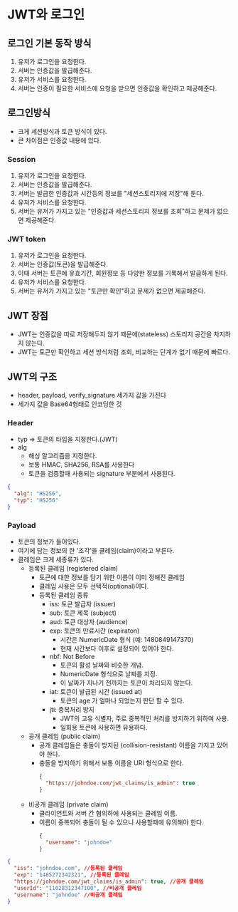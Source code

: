 # JWT와 로그인

## 로그인 기본 동작 방식

1. 유저가 로그인을 요청한다.
1. 서버는 인증값을 발급해준다.
1. 유저가 서비스를 요청한다.
1. 서버는 인증이 필요한 서비스에 요청을 받으면 인증값을 확인하고 제공해준다.

## 로그인방식

- 크게 세션방식과 토큰 방식이 있다.
- 큰 차이점은 인증값 내용에 있다.

### Session

1. 유저가 로그인을 요청한다.
1. 서버는 인증값을 발급해준다.
1. 서버는 발급한 인증값과 시간등의 정보를 "세션스토리지에 저장"해 둔다.
1. 유저가 서비스를 요청한다.
1. 서버는 유저가 가지고 있는 "인증값과 세션스토리지 정보를 조회"하고 문제가 없으면 제공해준다.

### JWT token

1. 유저가 로그인을 요청한다.
1. 서버는 인증값(토큰)을 발급해준다.
1. 이때 서버는 토큰에 유효기간, 회원정보 등 다양한 정보를 기록해서 발급하게 된다.
1. 유저가 서비스를 요청한다.
1. 서버는 유저가 가지고 있는 "토큰만 확인"하고 문제가 없으면 제공해준다.

## JWT 장점

- JWT는 인증값을 따로 저장해두지 않기 때문에(stateless) 스토리지 공간을 차지하지 않는다.
- JWT는 토큰만 확인하고 세션 방식처럼 조회, 비교하는 단계가 없기 때문에 빠르다.

## JWT의 구조

- header, payload, verify_signature 세가지 값을 가진다
- 세가지 값을 Base64형태로 인코딩한 것

### Header

- typ => 토큰의 타입을 지정한다.(JWT)
- alg
  - 해싱 알고리즘을 지정한다.
  - 보통 HMAC, SHA256, RSA를 사용한다
  - 토큰을 검증할때 사용되는 signature 부분에서 사용된다.

```json
{
  "alg": "HS256",
  "typ": "HS256"
}
```

### Payload

- 토큰의 정보가 들어있다.
- 여기에 담는 정보의 한 '조각'을 클레임(claim)이라고 부른다.
- 클레임은 크게 세종류가 있다.
  - 등록된 클레임 (registered claim)
    - 토큰에 대한 정보를 담기 위한 이름이 이미 정해진 클레임
    - 클레임 사용은 모두 선택적(optional)이다.
    - 등록된 클레임 종류
      - iss: 토큰 발급자 (issuer)
      - sub: 토큰 제목 (subject)
      - aud: 토큰 대상자 (audience)
      - exp: 토큰의 만료시간 (expiraton)
        - 시간은 NumericDate 형식 (예: 1480849147370)
        - 현재 시간보다 이후로 설정되어 있어야 한다.
      - nbf: Not Before
        - 토큰의 활성 날짜와 비슷한 개념.
        - NumericDate 형식으로 날짜를 지정.
        - 이 날짜가 지나기 전까지는 토큰이 처리되지 않는다.
      - iat: 토큰이 발급된 시간 (issued at)
        - 토큰의 age 가 얼마나 되었는지 판단 할 수 있다.
      - jti: 중복처리 방지
        - JWT의 고유 식별자, 주로 중복적인 처리를 방지하기 위하여 사용.
        - 일회용 토큰에 사용하면 유용하다.
  - 공개 클레임 (public claim)
    - 공개 클레임들은 충돌이 방지된 (collision-resistant) 이름을 가지고 있어야 한다.
    - 충돌을 방지하기 위해서 보통 이름을 URI 형식으로 한다.
      ```json
      {
        "https://johndoe.com/jwt_claims/is_admin": true
      }
      ```
  - 비공개 클레임 (private claim)
    - 클라이언트와 서버 간 협의하에 사용되는 클레임 이름.
    - 이름이 중복되어 충돌이 될 수 있으니 사용할때에 유의해야 한다.
      ```json
      {
        "username": "johndoe"
      }
      ```

```json
{
  "iss": "johndoe.com", //등록된 클레임
  "exp": "1485272342321", //등록된 클레임
  "https://johndoe.com/jwt_claims/is_admin": true, //공개 클레임
  "userId": "11028312347100", //비공개 클레임
  "username": "johndoe" //비공개 클레임
}
```
